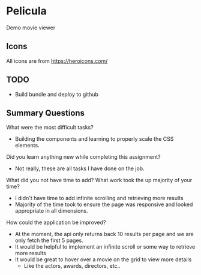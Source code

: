 # Pelicula
Demo movie viewer

## Icons
All icons are from https://heroicons.com/

## TODO


- Build bundle and deploy to github


## Summary Questions

What were the most difficult tasks?
- Building the components and learning to properly scale the CSS elements.

Did you learn anything new while completing this assignment?
- Not really, these are all tasks I have done on the job.

What did you not have time to add? What work took the up majority of your time?
- I didn't have time to add infinite scrolling and retrieving more results
- Majority of the time took to ensure the page was responsive and looked appropriate in all dimensions.

How could the application be improved?
- At the moment, the api only returns back 10 results per page and we are only fetch the first 5 pages.
- It would be helpful to implement an infinite scroll or some way to retrieve more results
- It would be great to hover over a movie on the grid to view more details
  - Like the actors, awards, directors, etc..
